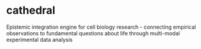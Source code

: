 # cathedral
Epistemic integration engine for cell biology research - connecting   empirical observations to fundamental questions about life through   multi-modal experimental data analysis
